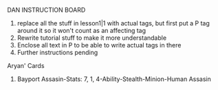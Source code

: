 DAN INSTRUCTION BOARD

1. replace all the stuff in lesson1|1 with actual tags, but first put a P tag around it so it won't count as an affecting tag
2. Rewrite tutorial stuff to make it more understandable
3. Enclose all text in P to be able to write actual tags in there
4. Further instructions pending

Aryan' Cards

1. Bayport Assasin-Stats: 7, 1, 4-Ability-Stealth-Minion-Human Assasin
